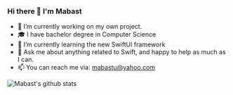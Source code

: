 ### Hi there 👋 I'm Mabast

- 🔭 I’m currently working on my own project.
- 🎓 I have bachelor degree in Computer Science 
- 🌱 I’m currently learning the new SwiftUI framework
- 💬 Ask me about anything related to Swift, and happy to help as much as I can.
- 📫 You can reach me via: mabastu@yahoo.com

![Mabast's github stats](https://github-readme-stats.vercel.app/api?username=mabastu&theme=vue&show_icons=true&hide_border=true)
